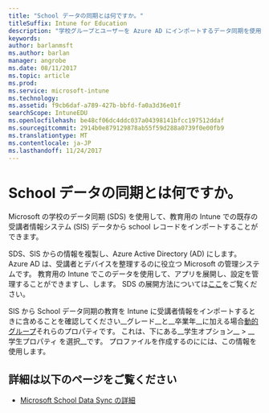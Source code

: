 ```yaml
---
title: "School データの同期とは何ですか。"
titleSuffix: Intune for Education
description: "学校グループとユーザーを Azure AD にインポートするデータ同期を使用して School です。"
keywords: 
author: barlanmsft
ms.author: barlan
manager: angrobe
ms.date: 08/11/2017
ms.topic: article
ms.prod: 
ms.service: microsoft-intune
ms.technology: 
ms.assetid: f9cb6daf-a789-427b-bbfd-fa0a3d36e01f
searchScope: IntuneEDU
ms.openlocfilehash: be48cf06dc4ddc037a04398141bfcc197512ddaf
ms.sourcegitcommit: 2914b0e879129878ab55f59d288a0739f0e00fb9
ms.translationtype: MT
ms.contentlocale: ja-JP
ms.lasthandoff: 11/24/2017
---
```

# <a name="what-is-school-data-sync"></a>School データの同期とは何ですか。

Microsoft の学校のデータ同期 (SDS) を使用して、教育用の Intune での既存の受講者情報システム (SIS) データから school レコードをインポートすることができます。

SDS、SIS からの情報を複製し、Azure Active Directory (AD) にします。 Azure AD は、受講者とデバイスを整理するのに役立つ Microsoft の管理システムです。 教育用の Intune でこのデータを使用して、アプリを展開し、設定を管理することができますし、します。 SDS の展開方法については[ここ](https://support.office.com/article/Overview-of-School-Data-Sync-and-Classroom-f3d1147b-4ade-4905-8518-508e729f2e91)をご覧ください。

SIS から School データ同期の教育を Intune に受講者情報をインポートするときに含めることを確認してください__グレード__と__卒業年__に加える場合[動的グループ](what-are-groups.md#managing-groups-and-subgroups)それらのプロパティです。 これは、下にある__学生オプション__ > __学生プロパティ を選択__です。 プロファイルを作成するのにには、この情報を使用します。  

## <a name="find-out-more"></a>詳細は以下のページをご覧ください

- [Microsoft School Data Sync の詳細](https://sds.microsoft.com)
